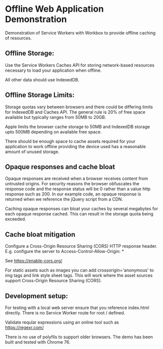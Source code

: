 # Offline Web Application Demonstration
Demonstration of Service Workers with Workbox to provide offline caching of resources.

## Offline Storage:

Use the Service Workers Caches API for storing network-based resources necessary to load your application when offline.

All other data should use IndexedDB.

## Offline Storage Limits:

Storage quotas vary between browsers and there could be differing limits for IndexedDB and Caches API.  The general rule is 20% of  free space available but typically ranges from 50MB to 20GB.

Apple limits the browser cache storage to 50MB and IndexedDB storage upto 500MB depending on available free space.

There should be enough space to cache assets required for your application to work offline providing the device used has a reasonable amount of unused storage. 

## Opaque responses and cache bloat

Opaque responses are received when a browser receives content from untrusted origins.  For security reasons the browser obfuscates the response code and the response status will be 0 rather than a value http response such as 200.   In our example code, an opaque response is returned when we reference the jQuery script from a CDN.

Caching opaque responses can bloat your caches by several megabytes for each opaque response cached. This can result in the storage quota being exceeded.

## Cache bloat mitigation

Configure a Cross-Origin Resource Sharing (CORS) HTTP response header. E.g. configure the server to Access-Control-Allow-Origin: *

See https://enable-cors.org/ 

For static assets such as images you can add crossorigin='anonymous' to img tags and link style sheet tags. This will work where the asset sources support Cross-Origin Resource Sharing (CORS).


## Development setup:

For testing with a local web server ensure that you reference index.html directly.  There is no Service Worker route for root / defined.

Validate reqular expressions using an online tool such as https://regexr.com/ 

There is no use of polyfils to support older browsers.  The demo has been built and tested with Chrome 76.
